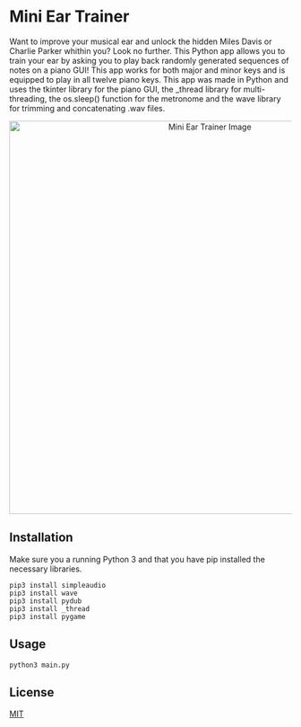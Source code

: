 # Mini Ear Trainer

Want to improve your musical ear and unlock the hidden Miles Davis or Charlie Parker whithin you? Look no further. This Python app allows you to train your ear by asking you to play back randomly generated sequences of notes on a piano GUI! This app works for both major and minor keys and is equipped to play in all twelve piano keys. This app was made in Python and uses the tkinter library for the piano GUI, the _thread library for multi-threading, the os.sleep() function for the metronome and the wave library for trimming and concatenating .wav files.

<p align="center">
  <img width="700" alt="Mini Ear Trainer Image" src="https://user-images.githubusercontent.com/54515271/105939281-e57b0300-6026-11eb-9325-f293b71a686a.png">
</p>

## Installation

Make sure you a running Python 3 and that you have pip installed the necessary libraries.

```pip3 install tkinter
pip3 install simpleaudio
pip3 install wave
pip3 install pydub
pip3 install _thread
pip3 install pygame
```

## Usage

```
python3 main.py
```

## License
[MIT](https://choosealicense.com/licenses/mit/)

